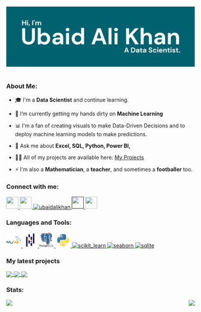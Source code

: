 ![MasterHead](https://github.com/Ubaid-The-Data-Scientist/My-Resources/blob/4b6eb65a242a56fd0e4bcda8ed9d79752a16458f/Ubaid%20Ali%20Khan.png)
<h1 align="center"></h1>
<h3 align="center"></h3>
<h3 align="left">About Me:</h3>

- 🎓 I'm a **Data Scientist** and continue learning.<br/>
- 🌱 I’m currently getting my hands dirty on **Machine Learning**
- 📊 I'm a fan of creating visuals to make Data-Driven Decisions and to deploy machine learning models to make predictions.<br/>
- 💬 Ask me about **Excel, SQL, Python, Power BI,**
  
- 👨‍💻 All of my projects are available here: [My Projects](https://mavenanalytics.io/profile/Ubaid-Ali-Khan/159494920?index&view=projects)
- ⚡ I'm also a **Mathematician**, a **teacher**, and sometimes a **footballer** too.




<h3 align="left">Connect with me:</h3>
<p align="left">
    <a href="https://www.linkedin.com/in/ubaid-the-data-scientist">
         <img src="https://github.com/gauravghongde/social-icons/blob/master/SVG/Color/LinkedIN.svg" width="32" height="32"/>
         <a href="mailto:ubaidalikhan247@gmail.com">
         <img src="https://github.com/gauravghongde/social-icons/blob/master/SVG/Color/Gmail.svg" width="32" height="32"/>
         </a>
         <a href="https://kaggle.com/ubaidalikhan" target="blank">
        <img align="center" src="https://raw.githubusercontent.com/rahuldkjain/github-profile-readme-generator/master/src/images/icons/Social/kaggle.svg" alt="ubaidalikhan" height="20" width="20" />
        </a>
         <a href="">
         <img src="https://github.com/gauravghongde/social-icons/blob/master/SVG/Color/Medium.svg" width="32" height="32"/>
         </a>
         <a href="tel:+923156447006">
         <img src="https://github.com/gauravghongde/social-icons/blob/master/SVG/Color/WhatsApp.svg" width="32" height="32"/>
         </a>
</p>






<h3 align="left">Languages and Tools:</h3>
<p align="left"> <a href="https://www.mysql.com/" target="_blank" rel="noreferrer"> <img src="https://raw.githubusercontent.com/devicons/devicon/master/icons/mysql/mysql-original-wordmark.svg" alt="mysql" width="40" height="40"/> </a> <a href="https://pandas.pydata.org/" target="_blank" rel="noreferrer"> <img src="https://raw.githubusercontent.com/devicons/devicon/2ae2a900d2f041da66e950e4d48052658d850630/icons/pandas/pandas-original.svg" alt="pandas" width="40" height="40"/> </a> <a href="https://www.postgresql.org" target="_blank" rel="noreferrer"> <img src="https://raw.githubusercontent.com/devicons/devicon/master/icons/postgresql/postgresql-original-wordmark.svg" alt="postgresql" width="40" height="40"/> </a> <a href="https://www.python.org" target="_blank" rel="noreferrer"> <img src="https://raw.githubusercontent.com/devicons/devicon/master/icons/python/python-original.svg" alt="python" width="40" height="40"/> </a> <a href="https://scikit-learn.org/" target="_blank" rel="noreferrer"> <img src="https://upload.wikimedia.org/wikipedia/commons/0/05/Scikit_learn_logo_small.svg" alt="scikit_learn" width="40" height="40"/> </a> <a href="https://seaborn.pydata.org/" target="_blank" rel="noreferrer"> <img src="https://seaborn.pydata.org/_images/logo-mark-lightbg.svg" alt="seaborn" width="40" height="40"/> </a> <a href="https://www.sqlite.org/" target="_blank" rel="noreferrer"> <img src="https://www.vectorlogo.zone/logos/sqlite/sqlite-icon.svg" alt="sqlite" width="40" height="40"/> </a> </p>



### My latest projects
<a href="https://github.com/Ubaid-The-Data-Scientist/Pizza-Sales-PowerBI-Dashboard">
  <img align="center" src="https://github-readme-stats.vercel.app/api/pin/?username=ubaid-the-data-scientist&repo=Pizza-Sales-PowerBI-Dashboard&theme=tokyonight" />
</a>    

<a href="https://github.com/Ubaid-The-Data-Scientist/Space-Missions-Excel-Report">
  <img align="center" src="https://github-readme-stats.vercel.app/api/pin/?username=ubaid-the-data-scientist&repo=Space-Missions-Excel-Report&theme=tokyonight" />
</a>   

<a href="https://github.com/Ubaid-The-Data-Scientist/SQL-Music-Stream-Service-Analysis">
  <img align="center" src="https://github-readme-stats.vercel.app/api/pin/?username=ubaid-the-data-scientist&repo=SQL-Music-Stream-Service-Analysis&theme=tokyonight" />
</a>   



<h3 align="left">Stats:</h3>
<p align="right">
<img align="left" src="https://github-readme-stats.vercel.app/api?username=ubaid-the-data-scientist&theme=tokyonight&show_icons=true" />
<img  float="right" src="https://github-readme-stats.vercel.app/api/top-langs/?username=ubaid-the-data-scientist&theme=tokyonight&show_icons=true" />
</p>

<!--
**Ubaid-The-Data-Scientist/Ubaid-The-Data-Scientist** is a ✨ _special_ ✨ repository because its `README.md` (this file) appears on your GitHub profile.

Here are some ideas to get you started:

- 🔭 I’m currently working on ...
- 🌱 I’m currently learning ...
- 👯 I’m looking to collaborate on ...
- 🤔 I’m looking for help with ...
- 💬 Ask me about ...
- 📫 How to reach me: ...
- 😄 Pronouns: ...
- ⚡ Fun fact: ...
-->
